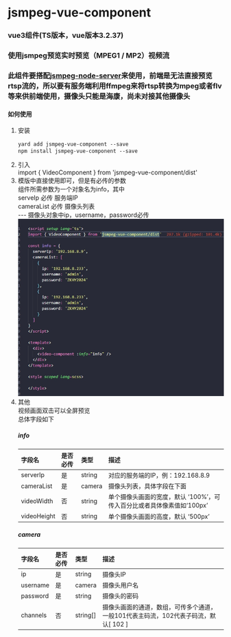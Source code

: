 jsmpeg-vue-component
================
### vue3组件(TS版本，vue版本3.2.37)
### 使用jsmpeg预览实时预览（MPEG1 / MP2）视频流
### 此组件要搭配[jsmpeg-node-server](https://github.com/ZhangChuan01/jsmpeg-node-server)来使用，前端是无法直接预览rtsp流的，所以要有服务端利用ffmpeg来将rtsp转换为mpeg或者flv等来供前端使用，摄像头只能是海康，尚未对接其他摄像头
#### 如何使用
1. 安装
    ```  
    yard add jsmpeg-vue-component --save
    npm install jsmpeg-vue-component --save
    ```
2. 引入  
    import { VideoComponent } from 'jsmpeg-vue-component/dist'
3. 模版中直接使用即可，但是有必传的参数  
    组件所需参数为一个对象名为info，其中  
    serveIp 必传 服务端IP  
    cameraList 必传  摄像头列表  
      --- 摄像头对象中ip，username，password必传  
      ![alt text](https://raw.githubusercontent.com/ZhangChuan01/jsmpeg-vue-component/main/demo.png)
4. 其他  
    视频画面双击可以全屏预览  
    总体字段如下  
    ##### info
    |  字段名  | 是否必传 | 类型 | 描述  |
    |  ----  |  ------  |  ----  | ----  |
    | serverIp  | 是 | string | 对应的服务端的IP，例：192.168.8.9 |
    | cameraList | 是 | camera | 摄像头列表，具体字段在下面 |
    | videoWidth | 否 | string | 单个摄像头画面的宽度，默认 ‘100%’，可传入百分比或者具体像素值如‘100px’ |
    | videoHeight | 否 | string | 单个摄像头画面的高度，默认 ‘500px’ |
    ##### camera
    |  字段名  | 是否必传 | 类型 | 描述  |
    |  ----  |  ------  |  ----  | ----  |
    | ip  | 是 | string | 摄像头IP |
    | username | 是 | camera | 摄像头用户名 |
    | password | 是 | string | 摄像头的密码 |
    | channels | 否 | string[] | 摄像头画面的通道，数组，可传多个通道，一般101代表主码流，102代表子码流，默认[ 102 ] |